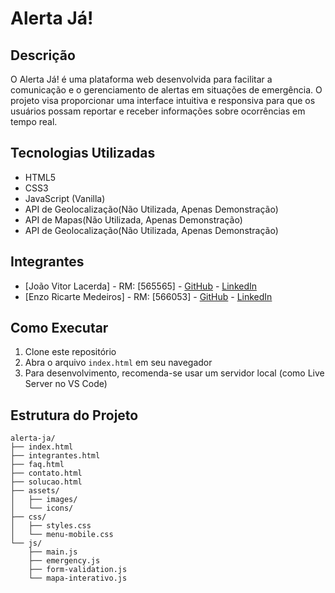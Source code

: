 # Alerta Já!

## Descrição
O Alerta Já! é uma plataforma web desenvolvida para facilitar a comunicação e o gerenciamento de alertas em situações de emergência. O projeto visa proporcionar uma interface intuitiva e responsiva para que os usuários possam reportar e receber informações sobre ocorrências em tempo real.

## Tecnologias Utilizadas
- HTML5
- CSS3
- JavaScript (Vanilla)
- API de Geolocalização(Não Utilizada, Apenas Demonstração)
- API de Mapas(Não Utilizada, Apenas Demonstração)
- API de Geolocalização(Não Utilizada, Apenas Demonstração)

## Integrantes
- [João Vitor Lacerda] - RM: [565565] - [GitHub](https://github.com/joaolacerdaconsorte) - [LinkedIn](link)
- [Enzo Ricarte Medeiros] - RM: [566053] - [GitHub](https://github.com/ricarteenzo) - [LinkedIn](link)

## Como Executar
1. Clone este repositório
2. Abra o arquivo `index.html` em seu navegador
3. Para desenvolvimento, recomenda-se usar um servidor local (como Live Server no VS Code)

## Estrutura do Projeto
```
alerta-ja/
├── index.html
├── integrantes.html
├── faq.html
├── contato.html
├── solucao.html
├── assets/
│   ├── images/
│   └── icons/
├── css/
│   ├── styles.css
│   └── menu-mobile.css
└── js/
    ├── main.js
    ├── emergency.js
    ├── form-validation.js
    └── mapa-interativo.js
``` 
